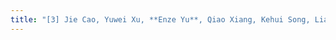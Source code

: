 ```yaml
---
title: "[3] Jie Cao, Yuwei Xu, **Enze Yu**, Qiao Xiang, Kehui Song, Liang He, Guang Cheng，GateKeeper: An UltraLite malicious traffic identification method with dual-aspect optimization strategies on IoT gateways，Computer Networks (CN)，2024."
---
```

